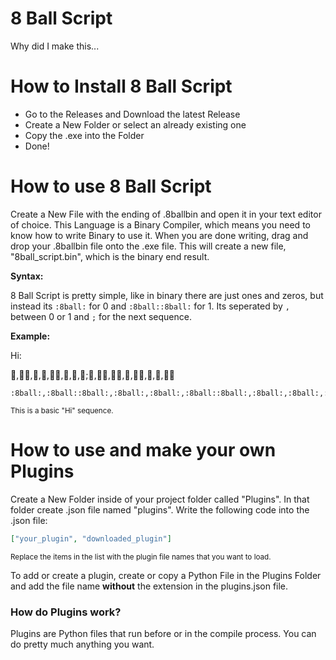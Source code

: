 # 8 Ball Script
Why did I make this...
# How to Install 8 Ball Script
- Go to the Releases and Download the latest Release
- Create a New Folder or select an already existing one
- Copy the .exe into the Folder
- Done!
# How to use 8 Ball Script
Create a New File with the ending of .8ballbin and open it in your text editor of choice. This Language is a Binary Compiler, which means you need to know how to write Binary to use it. When you are done writing, drag and drop your .8ballbin file onto the .exe file. This will create a new file, "8ball_script.bin", which is the binary end result.

**Syntax:**

8 Ball Script is pretty simple, like in binary there are just ones and zeros, but instead its `:8ball:` for 0 and `:8ball::8ball:` for 1. Its seperated by `,` between 0 or 1 and `;` for the next sequence.

**Example:**

Hi:

:8ball:,:8ball::8ball:,:8ball:,:8ball:,:8ball::8ball:,:8ball:,:8ball:,:8ball:;:8ball:,:8ball::8ball:,:8ball::8ball:,:8ball:,:8ball::8ball:,:8ball:,:8ball:,:8ball::8ball:
```
:8ball:,:8ball::8ball:,:8ball:,:8ball:,:8ball::8ball:,:8ball:,:8ball:,:8ball:;:8ball:,:8ball::8ball:,:8ball::8ball:,:8ball:,:8ball::8ball:,:8ball:,:8ball:,:8ball::8ball:
```
<sub>This is a basic "Hi" sequence.</sub>
# How to use and make your own Plugins
Create a New Folder inside of your project folder called "Plugins". In that folder create .json file named "plugins". Write the following code into the .json file:
```json
["your_plugin", "downloaded_plugin"]
```
<sub>Replace the items in the list with the plugin file names that you want to load.</sub>

To add or create a plugin, create or copy a Python File in the Plugins Folder and add the file name **without** the extension in the plugins.json file.
### How do Plugins work?
Plugins are Python files that run before or in the compile process. You can do pretty much anything you want.
